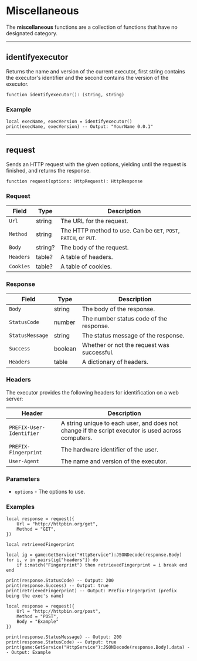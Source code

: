 # Miscellaneous

The **miscellaneous** functions are a collection of functions that have no designated category.

---

## identifyexecutor

Returns the name and version of the current executor, first string contains the executor's identifier and the second contains the version of the executor.

```luau
function identifyexecutor(): (string, string)
```

### Example

```luau
local execName, execVersion = identifyexecutor()
print(execName, execVersion) -- Output: "YourName 0.0.1"
```
---

## request

Sends an HTTP request with the given options, yielding until the request is finished, and returns the response.

```luau
function request(options: HttpRequest): HttpResponse
```

### Request

| Field | Type | Description |
| ----- | ---- | ----------- |
| `Url` | string | The URL for the request. |
| `Method` | string | The HTTP method to use. Can be `GET`, `POST`, `PATCH`, or `PUT`. |
| `Body` | string? | The body of the request. |
| `Headers` | table? | A table of headers. |
| `Cookies` | table? | A table of cookies. |

### Response

| Field | Type | Description |
| ----- | ---- | ----------- |
| `Body` | string | The body of the response. |
| `StatusCode` | number | The number status code of the response. |
| `StatusMessage` | string | The status message of the response. |
| `Success` | boolean | Whether or not the request was successful. |
| `Headers` | table | A dictionary of headers. |

### Headers

The executor provides the following headers for identification on a web server:

| Header | Description |
| ------ | ----------- |
| `PREFIX-User-Identifier` | A string unique to each user, and does not change if the script executor is used across computers. |
| `PREFIX-Fingerprint` | The hardware identifier of the user. |
| `User-Agent` | The name and version of the executor. |

### Parameters

- `options` - The options to use.

### Examples
```luau
local response = request({
	Url = "http://httpbin.org/get",
	Method = "GET",
})

local retrievedFingerprint

local ig = game:GetService("HttpService"):JSONDecode(response.Body)
for i, v in pairs(ig["headers"]) do
    if i:match("Fingerprint") then retrievedFingerprint = i break end
end

print(response.StatusCode) -- Output: 200
print(response.Success) -- Output: true
print(retrievedFingerprint) -- Output: Prefix-Fingerprint (prefix being the exec's name)
```

```luau
local response = request({
	Url = "http://httpbin.org/post",
	Method = "POST",
	Body = "Example"
})

print(response.StatusMessage) -- Output: 200
print(response.StatusCode) -- Output: true
print(game:GetService("HttpService"):JSONDecode(response.Body).data) -- Output: Example
```
